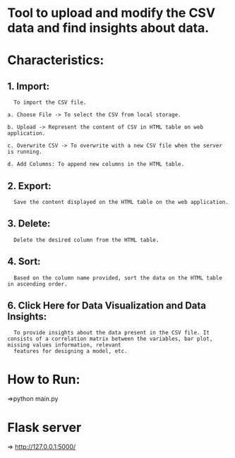 # Tool to upload and modify the CSV data and find insights about data.

# Characteristics:
## 1. Import: 
      To import the CSV file.

    a. Choose File -> To select the CSV from local storage.

    b. Upload -> Represent the content of CSV in HTML table on web application.

    c. Overwrite CSV -> To overwrite with a new CSV file when the server is running.

    d. Add Columns: To append new columns in the HTML table.

## 2. Export:
      Save the content displayed on the HTML table on the web application.
## 3. Delete: 
      Delete the desired column from the HTML table.
## 4. Sort: 
      Based on the column name provided, sort the data on the HTML table in ascending order.
## 6. Click Here for Data Visualization and Data Insights: 
      To provide insights about the data present in the CSV file. It consists of a correlation matrix between the variables, bar plot, missing values information, relevant     
      features for designing a model, etc.


# How to Run:
=>python main.py

# Flask server 
=> http://127.0.0.1:5000/


